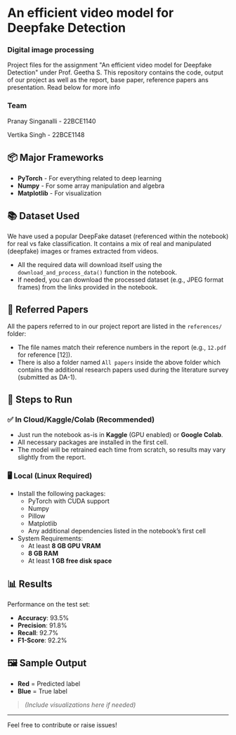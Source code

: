 # An efficient video model for Deepfake Detection
### Digital image processing
Project files for the assignment "An efficient video model for Deepfake Detection" under Prof. Geetha S.
This repository contains the code, output of our project as well as the report, base paper, reference papers ans presentation. Read below for more info

### Team

Pranay Singanalli - 22BCE1140

Vertika Singh - 22BCE1148


## 📦 Major Frameworks
- **PyTorch** - For everything related to deep learning
- **Numpy** - For some array manipulation and algebra
- **Matplotlib** - For visualization

## 📚 Dataset Used
We have used a popular DeepFake dataset (referenced within the notebook) for real vs fake classification. It contains a mix of real and manipulated (deepfake) images or frames extracted from videos.

- All the required data will download itself using the `download_and_process_data()` function in the notebook.
- If needed, you can download the processed dataset (e.g., JPEG format frames) from the links provided in the notebook.

## 📖 Referred Papers
All the papers referred to in our project report are listed in the `references/` folder:

- The file names match their reference numbers in the report (e.g., `12.pdf` for reference [12]).
- There is also a folder named `All papers` inside the above folder which contains the additional research papers used during the literature survey (submitted as DA-1).

## 🚀 Steps to Run

### ✅ In Cloud/Kaggle/Colab (Recommended)
- Just run the notebook as-is in **Kaggle** (GPU enabled) or **Google Colab**.
- All necessary packages are installed in the first cell.
- The model will be retrained each time from scratch, so results may vary slightly from the report.

### 🖥️ Local (Linux Required)
- Install the following packages:
  - PyTorch with CUDA support
  - Numpy
  - Pillow
  - Matplotlib
  - Any additional dependencies listed in the notebook’s first cell
- System Requirements:
  - At least **8 GB GPU VRAM**
  - **8 GB RAM**
  - At least **1 GB free disk space**

## 📊 Results
Performance on the test set:
- **Accuracy**: 93.5%
- **Precision**: 91.8%
- **Recall**: 92.7%
- **F1-Score**: 92.2%

## 🖼️ Sample Output
- **Red** = Predicted label
- **Blue** = True label

> *(Include visualizations here if needed)*

---

Feel free to contribute or raise issues!
